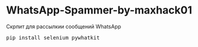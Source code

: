 # WhatsApp-Spammer-by-maxhack01
Скрпит для рассылкии сообщений WhatsApp
<pre lang="markdown">pip install selenium pywhatkit </pre
